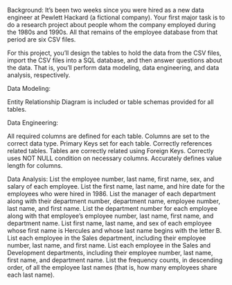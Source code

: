 Background:
It’s been two weeks since you were hired as a new data engineer at Pewlett Hackard (a fictional company). Your first major task is to do a research project about people whom the company employed during the 1980s and 1990s. All that remains of the employee database from that period are six CSV files.

For this project, you’ll design the tables to hold the data from the CSV files, import the CSV files into a SQL database, and then answer questions about the data. That is, you’ll perform data modeling, data engineering, and data analysis, respectively.

Data Modeling:

Entity Relationship Diagram is included or table schemas provided for all tables. 

Data Engineering: 

All required columns are defined for each table. 
Columns are set to the correct data type. 
Primary Keys set for each table. 
Correctly references related tables. 
Tables are correctly related using Foreign Keys. 
Correctly uses NOT NULL condition on necessary columns. 
Accurately defines value length for columns. 

Data Analysis: 
List the employee number, last name, first name, sex, and salary of each employee.
List the first name, last name, and hire date for the employees who were hired in 1986. 
List the manager of each department along with their department number, department name, employee number, last name, and first name.
List the department number for each employee along with that employee’s employee number, last name, first name, and department name. 
List first name, last name, and sex of each employee whose first name is Hercules and whose last name begins with the letter B.
List each employee in the Sales department, including their employee number, last name, and first name.
List each employee in the Sales and Development departments, including their employee number, last name, first name, and department name. 
List the frequency counts, in descending order, of all the employee last names (that is, how many employees share each last name).
